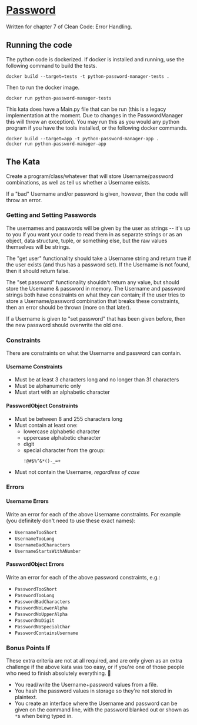 # [Password](https://github.com/joebobfisher/software-craftsmanship-club/tree/main/password)
Written for chapter 7 of Clean Code: Error Handling.

## Running the code
The python code is dockerized. If docker is installed and running, use the following command to build the tests.
```
docker build --target=tests -t python-password-manager-tests .
```
Then to run the docker image.
```
docker run python-password-manager-tests
```

This kata does have a Main.py file that can be run (this is a legacy implementation at the moment. Due to changes in the PasswordManager this will throw an exception). You may run this as you would any python program if you have the tools installed, or the following docker commands.
```
docker build --target=app -t python-password-manager-app .
docker run python-password-manager-app
```
## The Kata

Create a program/class/whatever that will store Username/password combinations, as well as tell us whether a Username
exists.

If a "bad" Username and/or password is given, however, then the code will throw an error.

### Getting and Setting Passwords

The usernames and passwords will be given by the user as strings -- it's up to you if you want your code to read them in
as separate strings or as an object, data structure, tuple, or something else, but the raw values themselves will be
strings.

The "get user" functionality should take a Username string and return true if the user exists (and thus has a password
set). If the Username is not found, then it should return false.

The "set password" functionality shouldn't return any value, but should store the Username & password in memory. The
Username and password strings both have constraints on what they can contain; if the user tries to store a
Username/password combination that breaks these constraints, then an error should be thrown (more on that later).

If a Username is given to "set password" that has been given before, then the new password should overwrite the old one.

### Constraints
There are constraints on what the Username and password can contain.

#### Username Constraints
* Must be at least 3 characters long and no longer than 31 characters
* Must be alphanumeric only
* Must start with an alphabetic character

#### PasswordObject Constraints
* Must be between 8 and 255 characters long
* Must contain at least one:
  * lowercase alphabetic character
  * uppercase alphabetic character
  * digit
  * special character from the group:
    ```
    !@#$%^&*()-_=+
    ```
* Must not contain the Username, _regardless of case_

### Errors

#### Username Errors
Write an error for each of the above Username constraints. For example (you definitely don't need to use these exact
names):

* `UsernameTooShort`
* `UsernameTooLong`
* `UsernameBadCharacters`
* `UsernameStartsWithANumber`

#### PasswordObject Errors
Write an error for each of the above password constraints, e.g.:

* `PasswordTooShort`
* `PasswordTooLong`
* `PasswordBadCharacters`
* `PasswordNoLowerAlpha`
* `PasswordNoUpperAlpha`
* `PasswordNoDigit`
* `PasswordNoSpecialChar`
* `PasswordContainsUsername`

### Bonus Points If
These extra criteria are not at all required, and are only given as an extra challenge if the above kata was too easy,
or if you're one of those people who need to finish absolutely everything. 🤪

* You read/write the Username+password values from a file.
* You hash the password values in storage so they're not stored in plaintext.
* You create an interface where the Username and password can be given on the command line, with the password blanked 
  out or shown as `*`s when being typed in.
